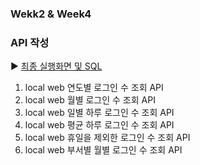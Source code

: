 ### Wekk2 & Week4 
### API 작성

▶ [최종 실행화면 및 SQL](https://github.com/yyy96/SpringComento/tree/main/settingweb_boot#readme)

1. local web 연도별 로그인 수 조회 API 
2. local web 월별 로그인 수 조회 API 
3. local web 일별 하루 로그인 수 조회 API 
4. local web 평균 하루 로그인 수 조회 API 
5. local web 휴일을 제외한 로그인 수 조회 API 
6. local web 부서별 월별 로그인 수 조회 API 

